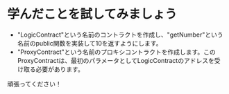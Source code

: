 # 学んだことを試してみましょう

  - "LogicContract"という名前のコントラクトを作成し、"getNumber"という名前のpublic関数を実装して10を返すようにします。
  - "ProxyContract"という名前のプロキシコントラクトを作成します。このProxyContractは、最初のパラメータとしてLogicContractのアドレスを受け取る必要があります。

   頑張ってください！
